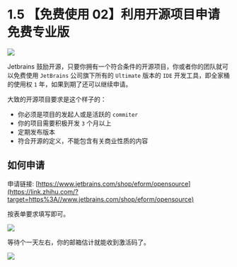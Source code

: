 # 1.5 【免费使用 02】利用开源项目申请免费专业版

![](http://image.iswbm.com/20200804124133.png)

Jetbrains 鼓励开源，只要你拥有一个符合条件的开源项目，你或者你的团队就可以免费使用 `JetBrains` 公司旗下所有的 `Ultimate` 版本的 `IDE` 开发工具，即全家桶的使用权 `1` 年，如果到期了还可以继续申请。

大致的开源项目要求是这个样子的：

- 你必须是项目的发起人或是活跃的 `commiter`
- 你的项目需要积极开发 `3` 个月以上
- 定期发布版本
- 符合开源的定义，不能包含有关商业性质的内容

## 如何申请

申请链接: [https://www.jetbrains.com/shop/eform/opensource](https://link.zhihu.com/?target=https%3A//www.jetbrains.com/shop/eform/opensource)

按表单要求填写即可。

![](http://image.iswbm.com/image-20200901215241077.png)

等待个一天左右，你的邮箱估计就能收到激活码了。



![](http://image.iswbm.com/20200607174235.png)